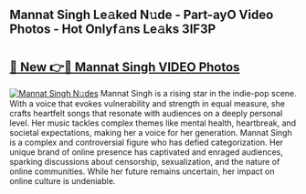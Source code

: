 ## Mannat Singh Le𝚊ked N𝚞de - Part-ayO Video Photos - Hot Onlyf𝚊ns Le𝚊ks 3IF3P

# <h2><a href="http://ab18522.deff.icu/?id=Mannat+Singh">🔗 New 👉🔴 Mannat Singh VIDEO Photos</a></h2>

[![Mannat Singh N𝚞des](https://i.imgur.com/rIISA9y.gif)](http://ab18522.deff.icu/?id=Mannat+Singh)
Mannat Singh is a rising star in the indie-pop scene. With a voice that evokes vulnerability and strength in equal measure, she crafts heartfelt songs that resonate with audiences on a deeply personal level. Her music tackles complex themes like mental health, heartbreak, and societal expectations, making her a voice for her generation. Mannat Singh is a complex and controversial figure who has defied categorization. Her unique brand of online presence has captivated and enraged audiences, sparking discussions about censorship, sexualization, and the nature of online communities. While her future remains uncertain, her impact on online culture is undeniable.
